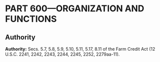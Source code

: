 # PART 600—ORGANIZATION AND FUNCTIONS


## Authority

**Authority:** Secs. 5.7, 5.8, 5.9, 5.10, 5.11, 5.17, 8.11 of the Farm Credit Act (12 U.S.C. 2241, 2242, 2243, 2244, 2245, 2252, 2279aa-11).


